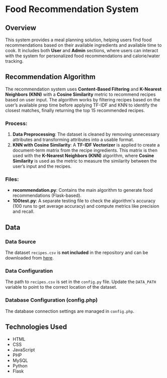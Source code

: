 # Food Recommendation System

## Overview

This system provides a meal planning solution, helping users find food recommendations based on their available ingredients and available time to cook. It includes both **User** and **Admin** sections, where users can interact with the system for personalized food recommendations and calorie/water tracking.

## Recommendation Algorithm

The recommendation system uses **Content-Based Filtering** and **K-Nearest Neighbors (KNN)** with a **Cosine Similarity** metric to recommend recipes based on user input.
The algorithm works by filtering recipes based on the user’s available prep time before applying TF-IDF and KNN to identify the closest matches, finally returning the top 15 recommended recipes.

### Process:
1. **Data Preprocessing**: The dataset is cleaned by removing unnecessary attributes and transforming attributes into a usable format.
2. **KNN with Cosine Similarity**: A **TF-IDF Vectorizer** is applied to create a document-term matrix from the recipe ingredients.
   This matrix is then used with the **K-Nearest Neighbors (KNN)** algorithm, where **Cosine Similarity** is used as the metric to measure the similarity between the user’s input and the recipes.


### Files:
- **recommendation.py**: Contains the main algorithm to generate food recommendations (Flask-based).
- **100test.py**: A separate testing file to check the algorithm's accuracy (100 runs to get average accuracy) and compute metrics like precision and recall.


## Data

### Data Source
The dataset `recipes.csv` is **not included** in the repository and can be downloaded from [here](https://www.kaggle.com/datasets/irkaal/foodcom-recipes-and-reviews).

### Data Configuration
The path to `recipes.csv` is set in the `config.py` file. Update the `DATA_PATH` variable to point to the correct location of the dataset.

### Database Configuration (config.php)
The database connection settings are managed in `config.php`.

## Technologies Used
- HTML
- CSS
- JavaScript
- PHP
- MySQL
- Python
- Flask
